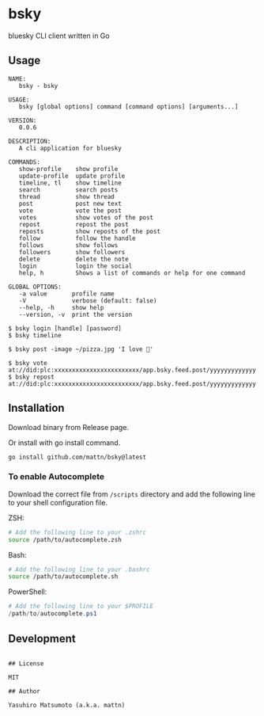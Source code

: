 # bsky

bluesky CLI client written in Go

## Usage

```
NAME:
   bsky - bsky

USAGE:
   bsky [global options] command [command options] [arguments...]

VERSION:
   0.0.6

DESCRIPTION:
   A cli application for bluesky

COMMANDS:
   show-profile    show profile
   update-profile  update profile
   timeline, tl    show timeline
   search          search posts
   thread          show thread
   post            post new text
   vote            vote the post
   votes           show votes of the post
   repost          repost the post
   reposts         show reposts of the post
   follow          follow the handle
   follows         show follows
   followers       show followers
   delete          delete the note
   login           login the social
   help, h         Shows a list of commands or help for one command

GLOBAL OPTIONS:
   -a value       profile name
   -V             verbose (default: false)
   --help, -h     show help
   --version, -v  print the version
```

```
$ bsky login [handle] [password]
$ bsky timeline
```

```
$ bsky post -image ~/pizza.jpg 'I love 🍕'
```

```
$ bsky vote at://did:plc:xxxxxxxxxxxxxxxxxxxxxxxx/app.bsky.feed.post/yyyyyyyyyyyyy
$ bsky repost at://did:plc:xxxxxxxxxxxxxxxxxxxxxxxx/app.bsky.feed.post/yyyyyyyyyyyyy
```

## Installation

Download binary from Release page.

Or install with go install command.
```
go install github.com/mattn/bsky@latest
```

### To enable Autocomplete

Download the correct file from `/scripts` directory and add the following line to your shell configuration file.

ZSH:
```sh
# Add the following line to your .zshrc
source /path/to/autocomplete.zsh
```

Bash:
```bash
# Add the following line to your .bashrc
source /path/to/autocomplete.sh
```

PowerShell:
```powershell
# Add the following line to your $PROFILE
/path/to/autocomplete.ps1
```


## Development

```

## License

MIT

## Author

Yasuhiro Matsumoto (a.k.a. mattn)

